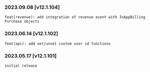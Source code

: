 ### 2023.09.08 [v12.1.104]

```
feat(revenue): add integration of revenue event with InAppBilling Purchase objects
```

### 2023.06.14 [v12.1.102]

```
feat(api): add set/unset custom user id functions
```

### 2023.05.17 [v12.1.101]

```
initial release
```

